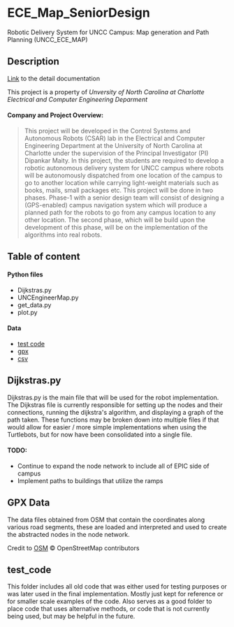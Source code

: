 # ECE_Map_SeniorDesign
Robotic Delivery System for UNCC Campus: Map generation and Path Planning (UNCC_ECE_MAP) 

## Description 
[Link](https://isl.charlotte.edu/sites/isl.charlotte.edu/files/media/UNCC%20ECE%20-%20UNCC_ECE_MAP%20-%20Fall%202021.pdf) to the detail documentation

This project is a property of *Unversity of North Carolina at Charlotte Electrical and Computer Engineering Deparment*
#### Company and Project Overview: 
> This project will be developed in the Control Systems and Autonomous Robots (CSAR) lab in the Electrical
and Computer Engineering Department at the University of North Carolina at Charlotte under the supervision
of the Principal Investigator (PI) Dipankar Maity. In this project, the students are required to develop a
robotic autonomous delivery system for UNCC campus where robots will be autonomously dispatched
from one location of the campus to go to another location while carrying light-weight materials such as books,
mails, small packages etc. This project will be done in two phases. Phase-1 with a senior design team will
consist of designing a (GPS-enabled) campus navigation system which will produce a planned path for the
robots to go from any campus location to any other location. The second phase, which will be build upon the
development of this phase, will be on the implementation of the algorithms into real robots.


## Table of content
#### Python files
- Dijkstras.py
- UNCEngineerMap.py
- get_data.py
- plot.py

#### Data
- [test code](https://github.com/leeinfy/ECE_Map_SeniorDesign/tree/main/test_code)
- [gpx](https://github.com/leeinfy/ECE_Map_SeniorDesign/tree/main/gpx)
- [csv](https://github.com/leeinfy/ECE_Map_SeniorDesign/tree/main/csv)

## Dijkstras.py
Dijkstras.py is the main file that will be used for the robot implementation. The Dijkstras file is currently responsible for setting up the nodes and their connections, running the dijkstra's algorithm, and displaying a graph of the path taken. These functions may be broken down into multiple files if that would allow for easier / more simple implementations when using the Turtlebots, but for now have been consolidated into a single file.

#### TODO: 
- Continue to expand the node network to include all of EPIC side of campus
- Implement paths to buildings that utilize the ramps


## GPX Data
The data files obtained from OSM that contain the coordinates along various road segments, these are loaded and interpreted and used to create the abstracted nodes in the node network.

Credit to [OSM](https://www.openstreetmap.org/copyright)
© OpenStreetMap contributors

## test_code
This folder includes all old code that was either used for testing purposes or was later used in the final implementation. Mostly just kept for reference or for smaller scale examples of the code. Also serves as a good folder to place code that uses alternative methods, or code that is not currently being used, but may be helpful in the future.
